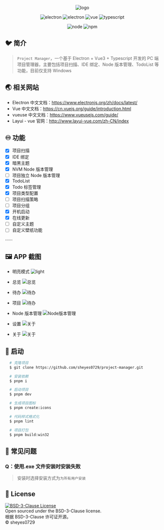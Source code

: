 <p align="center">
  <img src="./.README/logo-with-title.png" alt="logo" />
</p>

<p align="center">
  <img src="https://img.shields.io/badge/Project Manager-v1.0.0-gold" alt="electron" />
  <img src="https://img.shields.io/badge/Electron-v24.6.2-purple" alt="electron" />
  <img src="https://img.shields.io/badge/Vue-v3.3.4-brown" alt="vue" />
  <img src="https://img.shields.io/badge/Typescript-v5.1.6-orange" alt="typescript" />
</p>

<p align="center">
  <img src="https://img.shields.io/badge/node-v16.18.1-blue" alt="node" />
  <img src="https://img.shields.io/badge/npm-v8.19.1-green" alt="npm" />
</p>

## 🐦 简介

> `Project Manager`，一个基于 Electron + Vue3 + Typescript 开发的 PC 端项目管理器，主要包括项目扫描、IDE 绑定、Node 版本管理、TodoList 等功能，目前仅支持 Windows

## 🌏 相关网站

- Electron 中文文档：<a target="_blank" href="https://www.electronjs.org/zh/docs/latest/">https://www.electronjs.org/zh/docs/latest/</a>
- Vue 中文文档：<a target="_blank" href="https://cn.vuejs.org/guide/introduction.html">https://cn.vuejs.org/guide/introduction.html</a>
- vueuse 中文文档：<a target="_blank" href="https://www.vueusejs.com/guide/">https://www.vueusejs.com/guide/</a>
- Layui - vue 官网：<a target="_blank" href="http://www.layui-vue.com/zh-CN/index">http://www.layui-vue.com/zh-CN/index</a>

## ♾️ 功能

- [x] 项目扫描
- [x] IDE 绑定
- [x] 暗黑主题
- [x] NVM Node 版本管理
- [ ] 项目独立 Node 版本管理
- [x] TodoList
- [x] Todo 标签管理
- [x] 项目类型配置
- [ ] 项目扫描策略
- [ ] 项目分组
- [x] 开机启动
- [x] 在线更新
- [ ] 自定义主题
- [ ] 自定义壁纸功能

······

## 🖼️ APP 截图

- 明亮模式
  <img src="./.README/preview-light.png" alt="light" />
- 总览
  <img src="./.README/preview-overview.png" alt="总览" />
- 待办
  <img src="./.README/preview-todo.png" alt="待办" />

- 项目
  <img src="./.README/preview-project.png" alt="待办" />

- Node 版本管理
  <img src="./.README/preview-node.png" alt="Node版本管理" />

- 设置
  <img src="./.README/preview-settings.png" alt="关于" />

- 关于
  <img src="./.README/preview-about.png" alt="关于" />

## 🎉 启动

```sh
  # 克隆项目
  $ git clone https://github.com/sheyes0729/project-manager.git

  # 安装依赖
  $ pnpm i

  # 启动项目
  $ pnpm dev

  # 生成项目图标
  $ pnpm create:icons

  # 代码样式格式化
  $ pnpm lint

  # 项目打包
  $ pnpm build:win32
```

## 🤔️ 常见问题

### **Q：使用.exe 文件安装时安装失败**

> 安装时选择安装方式为`为所有用户安装`

## 📄 License

[![BSD-3-Clause License](https://img.shields.io/badge/license-BSD--3--Clause-green)](https://github.com/sheyes0729/project-manager/blob/main/LICENSE)  
Open sourced under the BSD-3-Clause license.  
根据 BSD-3-Clause 许可证开源。  
© sheyes0729

